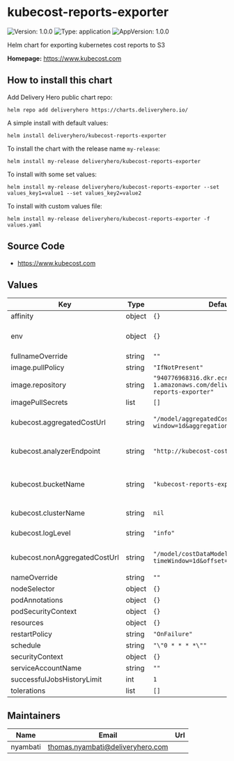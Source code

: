 # kubecost-reports-exporter

![Version: 1.0.0](https://img.shields.io/badge/Version-1.0.0-informational?style=flat-square) ![Type: application](https://img.shields.io/badge/Type-application-informational?style=flat-square) ![AppVersion: 1.0.0](https://img.shields.io/badge/AppVersion-1.0.0-informational?style=flat-square)

Helm chart for exporting kubernetes cost reports to S3

**Homepage:** <https://www.kubecost.com>

## How to install this chart

Add Delivery Hero public chart repo:

```console
helm repo add deliveryhero https://charts.deliveryhero.io/
```

A simple install with default values:

```console
helm install deliveryhero/kubecost-reports-exporter
```

To install the chart with the release name `my-release`:

```console
helm install my-release deliveryhero/kubecost-reports-exporter
```

To install with some set values:

```console
helm install my-release deliveryhero/kubecost-reports-exporter --set values_key1=value1 --set values_key2=value2
```

To install with custom values file:

```console
helm install my-release deliveryhero/kubecost-reports-exporter -f values.yaml
```

## Source Code

* <https://www.kubecost.com>

## Values

| Key | Type | Default | Description |
|-----|------|---------|-------------|
| affinity | object | `{}` |  |
| env | object | `{}` | Extra environment variables |
| fullnameOverride | string | `""` |  |
| image.pullPolicy | string | `"IfNotPresent"` |  |
| image.repository | string | `"940776968316.dkr.ecr.eu-west-1.amazonaws.com/deliveryhero/kubecost-reports-exporter"` |  |
| imagePullSecrets | list | `[]` |  |
| kubecost.aggregatedCostUrl | string | `"/model/aggregatedCostModel?window=1d&aggregation=namespace"` | Url for aggregated cost report |
| kubecost.analyzerEndpoint | string | `"http://kubecost-cost-analyzer:9090"` | kubecost analyzer endpoint |
| kubecost.bucketName | string | `"kubecost-reports-exporter"` | S3 Bucket name for reports export |
| kubecost.clusterName | string | `nil` | Name of the cluster |
| kubecost.logLevel | string | `"info"` | exporter log level. |
| kubecost.nonAggregatedCostUrl | string | `"/model/costDataModel?timeWindow=1d&offset=1d"` | Url for non-aggregated cost report |
| nameOverride | string | `""` |  |
| nodeSelector | object | `{}` |  |
| podAnnotations | object | `{}` |  |
| podSecurityContext | object | `{}` |  |
| resources | object | `{}` |  |
| restartPolicy | string | `"OnFailure"` |  |
| schedule | string | `"\"0 * * * *\""` |  |
| securityContext | object | `{}` |  |
| serviceAccountName | string | `""` |  |
| successfulJobsHistoryLimit | int | `1` |  |
| tolerations | list | `[]` |  |

## Maintainers

| Name | Email | Url |
| ---- | ------ | --- |
| nyambati | thomas.nyambati@deliveryhero.com |  |
